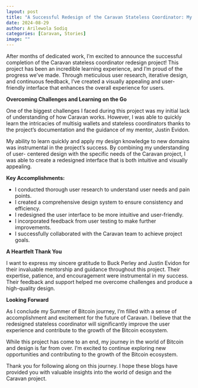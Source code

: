 ```yaml
---
layout: post
title: "A Successful Redesign of the Caravan Stateless Coordinator: My Summer of Bitcoin Journey"
date: 2024-08-29
author: Arilewola Sodiq
categories: [Caravan, Stories]
image: ""
---
```


After months of dedicated work, I’m excited to announce the successful
completion of the Caravan stateless coordinator redesign project! This project
has been an incredible learning experience, and I’m proud of the progress
we’ve made. Through meticulous user research, iterative design, and continuous
feedback, I’ve created a visually appealing and user-friendly interface that
enhances the overall experience for users.

**Overcoming Challenges and Learning on the Go**

One of the biggest challenges I faced during this project was my initial lack
of understanding of how Caravan works. However, I was able to quickly learn
the intricacies of multisig wallets and stateless coordinators thanks to the
project’s documentation and the guidance of my mentor, Justin Evidon.

My ability to learn quickly and apply my design knowledge to new domains was
instrumental in the project’s success. By combining my understanding of user-
centered design with the specific needs of the Caravan project, I was able to
create a redesigned interface that is both intuitive and visually appealing.

**Key Accomplishments:**

  * I conducted thorough user research to understand user needs and pain points.
  * I created a comprehensive design system to ensure consistency and efficiency.
  * I redesigned the user interface to be more intuitive and user-friendly.
  * I incorporated feedback from user testing to make further improvements.
  * I successfully collaborated with the Caravan team to achieve project goals.

**A Heartfelt Thank You**

I want to express my sincere gratitude to Buck Perley and Justin Evidon for
their invaluable mentorship and guidance throughout this project. Their
expertise, patience, and encouragement were instrumental in my success. Their
feedback and support helped me overcome challenges and produce a high-quality
design.

**Looking Forward**

As I conclude my Summer of Bitcoin journey, I’m filled with a sense of
accomplishment and excitement for the future of Caravan. I believe that the
redesigned stateless coordinator will significantly improve the user
experience and contribute to the growth of the Bitcoin ecosystem.

While this project has come to an end, my journey in the world of Bitcoin and
design is far from over. I’m excited to continue exploring new opportunities
and contributing to the growth of the Bitcoin ecosystem.

Thank you for following along on this journey. I hope these blogs have
provided you with valuable insights into the world of design and the Caravan
project.
